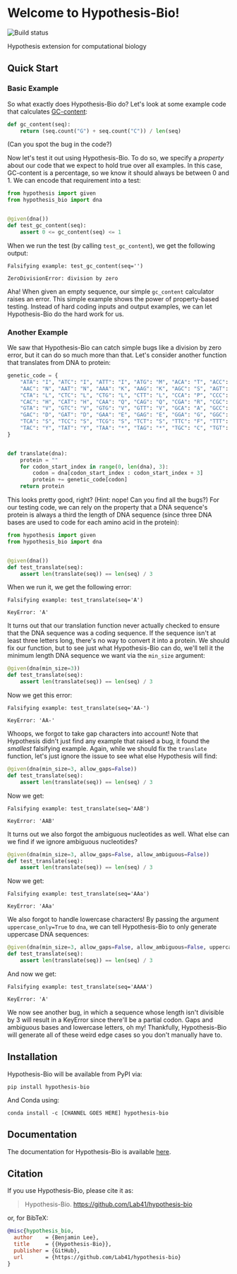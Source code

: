 # Welcome to Hypothesis-Bio!

![Build status](https://github.com/Lab41/hypothesis-bio/workflows/CI/badge.svg)

Hypothesis extension for computational biology

## Quick Start

### Basic Example

So what exactly does Hypothesis-Bio do?
Let's look at some example code that calculates [GC-content](https://en.wikipedia.org/wiki/GC-content):

```python
def gc_content(seq):
    return (seq.count("G") + seq.count("C")) / len(seq)
```

(Can you spot the bug in the code?)

Now let's test it out using Hypothesis-Bio.
To do so, we specify a _property_ about our code that we expect to hold true over all examples.
In this case, GC-content is a percentage, so we know it should always be between 0 and 1.
We can encode that requirement into a test:

```python
from hypothesis import given
from hypothesis_bio import dna


@given(dna())
def test_gc_content(seq):
    assert 0 <= gc_content(seq) <= 1
```

When we run the test (by calling `test_gc_content`), we get the following output:

```shell
Falsifying example: test_gc_content(seq='')

ZeroDivisionError: division by zero
```

Aha!
When given an empty sequence, our simple `gc_content` calculator raises an error.
This simple example shows the power of property-based testing.
Instead of hard coding inputs and output examples, we can let Hypothesis-Bio do the hard work for us.

### Another Example

We saw that Hypothesis-Bio can catch simple bugs like a division by zero error, but it can do so much more than that.
Let's consider another function that translates from DNA to protein:

```python
genetic_code = {
    "ATA": "I", "ATC": "I", "ATT": "I", "ATG": "M", "ACA": "T", "ACC": "T", "ACG": "T", "ACT": "T",
    "AAC": "N", "AAT": "N", "AAA": "K", "AAG": "K", "AGC": "S", "AGT": "S", "AGA": "R", "AGG": "R",
    "CTA": "L", "CTC": "L", "CTG": "L", "CTT": "L", "CCA": "P", "CCC": "P", "CCG": "P", "CCT": "P",
    "CAC": "H", "CAT": "H", "CAA": "Q", "CAG": "Q", "CGA": "R", "CGC": "R", "CGG": "R", "CGT": "R",
    "GTA": "V", "GTC": "V", "GTG": "V", "GTT": "V", "GCA": "A", "GCC": "A", "GCG": "A", "GCT": "A",
    "GAC": "D", "GAT": "D", "GAA": "E", "GAG": "E", "GGA": "G", "GGC": "G", "GGG": "G", "GGT": "G",
    "TCA": "S", "TCC": "S", "TCG": "S", "TCT": "S", "TTC": "F", "TTT": "F", "TTA": "L", "TTG": "L",
    "TAC": "Y", "TAT": "Y", "TAA": "*", "TAG": "*", "TGC": "C", "TGT": "C", "TGA": "*", "TGG": "W",
}


def translate(dna):
    protein = ""
    for codon_start_index in range(0, len(dna), 3):
        codon = dna[codon_start_index : codon_start_index + 3]
        protein += genetic_code[codon]
    return protein
```

This looks pretty good, right?
(Hint: nope! Can you find all the bugs?)
For our testing code, we can rely on the property that a DNA sequence's protein is always a third the length of DNA sequence (since three DNA bases are used to code for each amino acid in the protein):

```python
from hypothesis import given
from hypothesis_bio import dna


@given(dna())
def test_translate(seq):
    assert len(translate(seq)) == len(seq) / 3
```

When we run it, we get the following error:

```shell
Falsifying example: test_translate(seq='A')

KeyError: 'A'
```

It turns out that our translation function never actually checked to ensure that the DNA sequence was a coding sequence.
If the sequence isn't at least three letters long, there's no way to convert it into a protein.
We should fix our function, but to see just what Hypothesis-Bio can do, we'll tell it the minimum length DNA sequence we want via the `min_size` argument:

```python
@given(dna(min_size=3))
def test_translate(seq):
    assert len(translate(seq)) == len(seq) / 3
```

Now we get this error:

```shell
Falsifying example: test_translate(seq='AA-')

KeyError: 'AA-'
```

Whoops, we forgot to take gap characters into account!
Note that Hypothesis didn't just find any example that raised a bug, it found the _smallest_ falsifying example.
Again, while we should fix the `translate` function, let's just ignore the issue to see what else Hypothesis will find:

```python
@given(dna(min_size=3, allow_gaps=False))
def test_translate(seq):
    assert len(translate(seq)) == len(seq) / 3
```

Now we get:

```shell
Falsifying example: test_translate(seq='AAB')

KeyError: 'AAB'
```

It turns out we also forgot the ambiguous nucleotides as well.
What else can we find if we ignore ambiguous nucleotides?

```python
@given(dna(min_size=3, allow_gaps=False, allow_ambiguous=False))
def test_translate(seq):
    assert len(translate(seq)) == len(seq) / 3
```

Now we get:

```shell
Falsifying example: test_translate(seq='AAa')

KeyError: 'AAa'
```

We also forgot to handle lowercase characters!
By passing the argument `uppercase_only=True` to `dna`, we can tell Hypothesis-Bio to only generate uppercase DNA sequences:

```python
@given(dna(min_size=3, allow_gaps=False, allow_ambiguous=False, uppercase_only=True))
def test_translate(seq):
    assert len(translate(seq)) == len(seq) / 3
```

And now we get:

```shell
Falsifying example: test_translate(seq='AAAA')

KeyError: 'A'
```

We now see another bug, in which a sequence whose length isn't divisible by 3 will result in a KeyError since there'll be a partial codon.
Gaps and ambiguous bases and lowercase letters, oh my!
Thankfully, Hypothesis-Bio will generate all of these weird edge cases so you don't manually have to.

## Installation

Hypothesis-Bio will be available from PyPI via:

```
pip install hypothesis-bio
```

And Conda using:

```
conda install -c [CHANNEL GOES HERE] hypothesis-bio
```

## Documentation

The documentation for Hypothesis-Bio is available [here](https://lab41.github.io/hypothesis-bio/).

## Citation

If you use Hypothesis-Bio, please cite it as:

> Hypothesis-Bio. https://github.com/Lab41/hypothesis-bio

or, for BibTeX:

```bibtex
@misc{hypothesis_bio,
  author    = {Benjamin Lee},
  title     = {{Hypothesis-Bio}},
  publisher = {GitHub},
  url       = {https://github.com/Lab41/hypothesis-bio}
}
```
